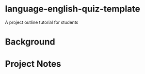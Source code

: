 # language-english-quiz-template
A project outline tutorial for students

# Background

# Project Notes



